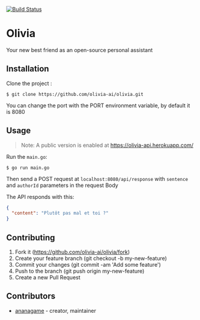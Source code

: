 [![Build Status](https://travis-ci.org/olivia-ai/Api.svg?branch=master)](https://travis-ci.org/olivia-ai/Api)

# Olivia

Your new best friend as an open-source personal assistant

## Installation

Clone the project :

```
$ git clone https://github.com/olivia-ai/olivia.git
```

You can change the port with the PORT environment variable, by default it is 8080


## Usage

> Note: A public version is enabled at https://olivia-api.herokuapp.com/

Run the `main.go`: 

```
$ go run main.go
```

Then send a POST request at `localhost:8080/api/response` with `sentence` and `authorId` parameters in the request Body

The API responds with this:

```json
{
  "content": "Plutôt pas mal et toi ?"
}
```

## Contributing

1. Fork it (https://github.com/olivia-ai/olivia/fork)
2. Create your feature branch (git checkout -b my-new-feature)
3. Commit your changes (git commit -am 'Add some feature')
4. Push to the branch (git push origin my-new-feature)
5. Create a new Pull Request

## Contributors

- [ananagame](https://github.com/ananagame) - creator, maintainer
